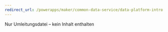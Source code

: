 ```yaml
---
redirect_url: /powerapps/maker/common-data-service/data-platform-intro
---
```

Nur Umleitungsdatei – kein Inhalt enthalten